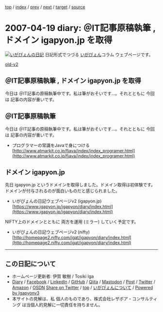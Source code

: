 [top](../index.html) 
 / [index](index.html) 
 / [prev](ig070418.html) 
 / [next](ig070420.html) 
 / [target](https://www.igapyon.jp/igapyon/diary/2007/ig070419.html) 
 / [source](https://github.com/igapyon/diary/blob/master/2007/ig070419.src.md) 

2007-04-19 diary: ＠IT記事原稿執筆 , ドメイン igapyon.jp を取得
=====================================================================================================
[![いがぴょんの日記](https://www.igapyon.jp/igapyon/diary/images/iga202308_128.jpg "いがぴょん")](https://www.igapyon.jp/igapyon/diary/memo/memoigapyon.html) 日記形式でつづる [いがぴょん](https://www.igapyon.jp/igapyon/diary/memo/memoigapyon.html)コラム ウェブページです。

[old-v2](ig070419-orig.html)

## ＠IT記事原稿執筆 , ドメイン igapyon.jp を取得

今日は ＠IT記事の原稿執筆中です。私は筆がおそいです…。それとともに 今回は 記事の内容が重いです。


## ＠IT記事原稿執筆

今日は ＠IT記事の原稿執筆中です。私は筆がおそいです…。それとともに 今回は 記事の内容が重いです。

* プログラマーの常識をJavaで身につける
  [http://www.atmarkit.co.jp/fjava/index/index_programer.html](http://www.atmarkit.co.jp/fjava/index/index_programer.html)

## ドメイン igapyon.jp

先日 igapyon.jp というドメインを取得しました。ドメイン取得は初体験です。ドメインが付与されるのが面白いものだと感じられました。

* いがぴょんの日記ウェブページv2 (igapyon.jp)
  [https://www.igapyon.jp/igapyon/diary/index.html](https://www.igapyon.jp/igapyon/diary/index.html)

NIFTY上のドメインとともに 両方を運用 (ミラー) していく予定です。

* いがぴょんの日記ウェブページv2 (nifty)
  [http://homepage2.nifty.com/igat/igapyon/diary/index.html](http://homepage2.nifty.com/igat/igapyon/diary/index.html)


----------------------------------------------------------------------------------------------------

## この日記について

* ホームページ更新者: 伊賀 敏樹 / Tosiki Iga
* [Diary](https://www.igapyon.jp/igapyon/diary/) / [Facebook](https://www.facebook.com/igapyon) / [LinkedIn](https://www.linkedin.com/in/toshikiiga) / [GitHub](https://github.com/igapyon) / [Qiita](https://qiita.com/igapyon) / [Mastodon](https://social.vivaldi.net/@igapyon) / [Post](https://post.news/igapyon) / [Twitter](https://twitter.com/ToshikiIga) / [Amazon](https://www.amazon.co.jp/%E4%BC%8A%E8%B3%80-%E6%95%8F%E6%A8%B9/e/B004LTQWCQ) / [OSDN](https://ja.osdn.net/users/iga/)
[Share on Twitter](https://twitter.com/intent/tweet?hashtags=igapyon%2Cdiary%2C%E3%81%84%E3%81%8C%E3%81%B4%E3%82%87%E3%82%93&text=%EF%BC%A0IT%E8%A8%98%E4%BA%8B%E5%8E%9F%E7%A8%BF%E5%9F%B7%E7%AD%86+%2C+%E3%83%89%E3%83%A1%E3%82%A4%E3%83%B3+igapyon.jp+%E3%82%92%E5%8F%96%E5%BE%97&url=https%3A%2F%2Fwww.igapyon.jp%2Figapyon%2Fdiary%2F2007%2Fig070419.html) / [top](../index.html) / [いがぴょんについて](https://www.igapyon.jp/igapyon/diary/memo/memoigapyon.html) / [Powered by Igapyonv3](https://github.com/igapyon/igapyonv3)
* 本サイトの見解は、私 個人のものであり、株式会社レザボア・コンサルティング は当個人的見解に一切責任を持ちません。 
